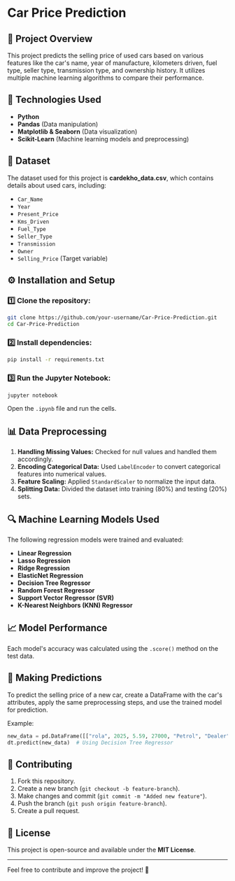 # Car Price Prediction

## 📌 Project Overview
This project predicts the selling price of used cars based on various features like the car's name, year of manufacture, kilometers driven, fuel type, seller type, transmission type, and ownership history. It utilizes multiple machine learning algorithms to compare their performance.

## 🚀 Technologies Used
- **Python**
- **Pandas** (Data manipulation)
- **Matplotlib & Seaborn** (Data visualization)
- **Scikit-Learn** (Machine learning models and preprocessing)

## 📂 Dataset
The dataset used for this project is **cardekho_data.csv**, which contains details about used cars, including:
- `Car_Name`
- `Year`
- `Present_Price`
- `Kms_Driven`
- `Fuel_Type`
- `Seller_Type`
- `Transmission`
- `Owner`
- `Selling_Price` (Target variable)

## ⚙️ Installation and Setup
### 1️⃣ Clone the repository:
```bash
git clone https://github.com/your-username/Car-Price-Prediction.git
cd Car-Price-Prediction
```

### 2️⃣ Install dependencies:
```bash
pip install -r requirements.txt
```

### 3️⃣ Run the Jupyter Notebook:
```bash
jupyter notebook
```
Open the `.ipynb` file and run the cells.

## 📊 Data Preprocessing
1. **Handling Missing Values:** Checked for null values and handled them accordingly.
2. **Encoding Categorical Data:** Used `LabelEncoder` to convert categorical features into numerical values.
3. **Feature Scaling:** Applied `StandardScaler` to normalize the input data.
4. **Splitting Data:** Divided the dataset into training (80%) and testing (20%) sets.

## 🔍 Machine Learning Models Used
The following regression models were trained and evaluated:
- **Linear Regression**
- **Lasso Regression**
- **Ridge Regression**
- **ElasticNet Regression**
- **Decision Tree Regressor**
- **Random Forest Regressor**
- **Support Vector Regressor (SVR)**
- **K-Nearest Neighbors (KNN) Regressor**

## 📈 Model Performance
Each model's accuracy was calculated using the `.score()` method on the test data.

## 🔮 Making Predictions
To predict the selling price of a new car, create a DataFrame with the car's attributes, apply the same preprocessing steps, and use the trained model for prediction.

Example:
```python
new_data = pd.DataFrame([["rola", 2025, 5.59, 27000, "Petrol", "Dealer", "Manual", 0]], columns=x_train.columns)
dt.predict(new_data)  # Using Decision Tree Regressor
```

## 🤝 Contributing
1. Fork this repository.
2. Create a new branch (`git checkout -b feature-branch`).
3. Make changes and commit (`git commit -m "Added new feature"`).
4. Push the branch (`git push origin feature-branch`).
5. Create a pull request.

## 📜 License
This project is open-source and available under the **MIT License**.

---
Feel free to contribute and improve the project! 🚀

